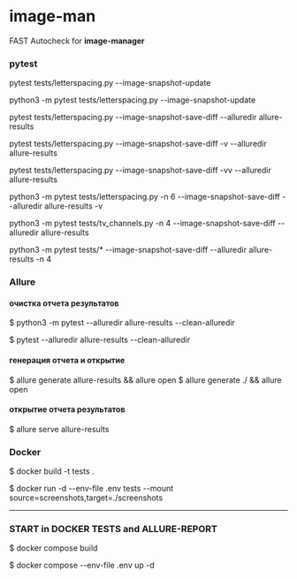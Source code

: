 # image-man
FAST Autocheck for **image-manager**


### pytest

pytest tests/letterspacing.py --image-snapshot-update

python3 -m pytest tests/letterspacing.py --image-snapshot-update   

pytest tests/letterspacing.py --image-snapshot-save-diff --alluredir allure-results

pytest tests/letterspacing.py --image-snapshot-save-diff -v --alluredir allure-results 

pytest tests/letterspacing.py --image-snapshot-save-diff -vv --alluredir allure-results  

python3 -m pytest tests/letterspacing.py -n 6 --image-snapshot-save-diff --alluredir allure-results -v

python3 -m pytest tests/tv_channels.py -n 4 --image-snapshot-save-diff --alluredir allure-results

python3 -m pytest tests/* --image-snapshot-save-diff --alluredir allure-results -n 4   


### Allure

#### очистка отчета результатов

$ python3 -m pytest --alluredir allure-results --clean-alluredir

$ pytest --alluredir allure-results --clean-alluredir

#### генерация отчета и открытие
$ allure generate allure-results  && allure open 
$ allure generate ./ && allure open 

#### открытие отчета результатов

$ allure serve allure-results  


### Docker

$ docker build -t tests .

$ docker run -d --env-file .env tests --mount source=screenshots,target=./screenshots
 

---------

### **START in DOCKER TESTS and ALLURE-REPORT**

$ docker compose build

$ docker compose --env-file .env up -d

